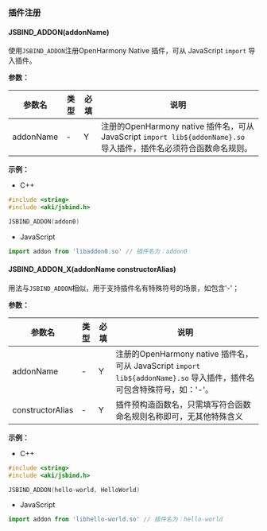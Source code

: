 ### <a id="addon_register"> 插件注册 </a>

#### JSBIND_ADDON(addonName)

使用`JSBIND_ADDON`注册OpenHarmony Native 插件，可从 JavaScript `import` 导入插件。

**参数：**

|  **参数名**  | **类型** | **必填** | **说明** |
| ----------- | -------- | ------- | ------------------------ | 
| addonName   | -        | Y       | 注册的OpenHarmony native 插件名，可从 JavaScript `import lib${addonName}.so` 导入插件，插件名必须符合函数命名规则。 |

**示例：**
- C++

``` C++
#include <string>
#include <aki/jsbind.h>

JSBIND_ADDON(addon0)

```

- JavaScript

``` JavaScript
import addon from 'libaddon0.so' // 插件名为：addon0
```

#### JSBIND_ADDON_X(addonName constructorAlias)
用法与`JSBIND_ADDON`相似，用于支持插件名有特殊符号的场景，如包含'-'；

**参数：**

|  **参数名**  | **类型** | **必填** | **说明** |
| ----------- | -------- | ------- | ------------------------ | 
| addonName   | -        | Y       | 注册的OpenHarmony native 插件名，可从 JavaScript `import lib${addonName}.so` 导入插件，插件名可包含特殊符号，如：'-'。 |
| constructorAlias   | -        | Y       | 插件预构造函数名，只需填写符合函数命名规则名称即可，无其他特殊含义 |

**示例：**
- C++

``` C++
#include <string>
#include <aki/jsbind.h>

JSBIND_ADDON(hello-world, HelloWorld)

```

- JavaScript

``` JavaScript
import addon from 'libhello-world.so' // 插件名为：hello-world
```
